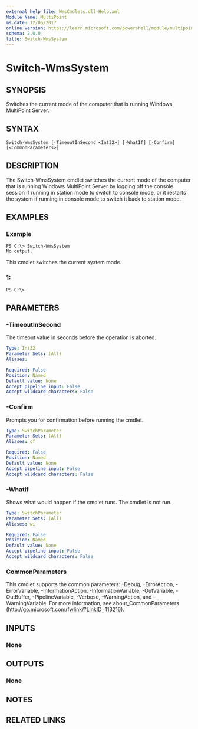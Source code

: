 ```yaml
---
external help file: WmsCmdlets.dll-Help.xml
Module Name: MultiPoint
ms.date: 12/06/2017
online version: https://learn.microsoft.com/powershell/module/multipoint/switch-wmssystem?view=windowsserver2012r2-ps&wt.mc_id=ps-gethelp
schema: 2.0.0
title: Switch-WmsSystem
---
```


# Switch-WmsSystem

## SYNOPSIS
Switches the current mode of the computer that is running Windows MultiPoint Server.

## SYNTAX

```
Switch-WmsSystem [-TimeoutInSecond <Int32>] [-WhatIf] [-Confirm] [<CommonParameters>]
```

## DESCRIPTION
The Switch-WmsSystem cmdlet switches the current mode of the computer that is running Windows MultiPoint Server by logging off the console session if running in station mode to switch to console mode, or it restarts the system if running in console mode to switch it back to station mode.

## EXAMPLES

### Example
```
PS C:\> Switch-WmsSystem
No output.
```

This cmdlet switches the current system mode.

### 1:
```
PS C:\>
```

## PARAMETERS

### -TimeoutInSecond
The timeout value in seconds before the operation is aborted.

```yaml
Type: Int32
Parameter Sets: (All)
Aliases: 

Required: False
Position: Named
Default value: None
Accept pipeline input: False
Accept wildcard characters: False
```

### -Confirm
Prompts you for confirmation before running the cmdlet.

```yaml
Type: SwitchParameter
Parameter Sets: (All)
Aliases: cf

Required: False
Position: Named
Default value: None
Accept pipeline input: False
Accept wildcard characters: False
```

### -WhatIf
Shows what would happen if the cmdlet runs. The cmdlet is not run.

```yaml
Type: SwitchParameter
Parameter Sets: (All)
Aliases: wi

Required: False
Position: Named
Default value: None
Accept pipeline input: False
Accept wildcard characters: False
```

### CommonParameters
This cmdlet supports the common parameters: -Debug, -ErrorAction, -ErrorVariable, -InformationAction, -InformationVariable, -OutVariable, -OutBuffer, -PipelineVariable, -Verbose, -WarningAction, and -WarningVariable. For more information, see about_CommonParameters (http://go.microsoft.com/fwlink/?LinkID=113216).

## INPUTS

### None

## OUTPUTS

### None

## NOTES

## RELATED LINKS

